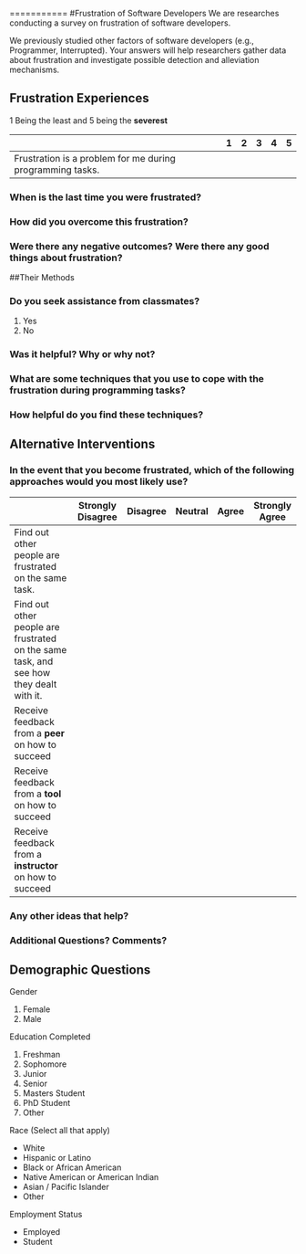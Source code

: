 
===========
#Frustration of Software Developers
We are researches conducting a survey on frustration of software developers.

We previously studied other factors of software developers (e.g., Programmer, Interrupted). Your answers will help researchers gather data about frustration and investigate possible detection and alleviation mechanisms.

## Frustration Experiences

1 Being the least and 5 being the **severest**

|                       | 1 | 2 | 3 | 4 | 5 |
| --------------------- | ----------- | --------- | ------ |------ | ------ |
| Frustration is a problem for me during programming tasks. | &nbsp; | &nbsp; | &nbsp; | &nbsp; | &nbsp; |


### When is the last time you were frustrated?
 
### How did you overcome this frustration?

### Were there any negative outcomes?  Were there any good things about frustration?


##Their Methods

### Do you seek assistance from classmates?
1. Yes
2. No

### Was it helpful? Why or why not?

### What are some techniques that you use to cope with the frustration during programming tasks?

### How helpful do you find these techniques?

## Alternative Interventions

### In the event that you become frustrated, which of the following approaches would you most likely use? 

|                       | Strongly Disagree | Disagree | Neutral | Agree | Strongly Agree |
| --------------------- | ----------- | --------- | ------ |------ | ------ |
| Find out other people are frustrated on the same task. |  |  |  |  |  |
| Find out other people are frustrated on the same task, and see how they dealt with it.  |  |  |  |  |  |
| Receive feedback from a **peer** on how to succeed  |  |  |  |  |  |
| Receive feedback from a **tool** on how to succeed  |  |  |  |  |  |
| Receive feedback from a **instructor** on how to succeed  |  |  |  |  |  |

### Any other ideas that help?

### Additional Questions? Comments?

## Demographic Questions

Gender
1. Female
2. Male

Education Completed
1. Freshman
2. Sophomore
3. Junior
4. Senior
5. Masters Student
6. PhD Student
7. Other
 
Race (Select all that apply)
* White
* Hispanic or Latino	
* Black or African American
* Native American or American Indian
* Asian / Pacific Islander
* Other

Employment Status
* Employed
* Student
